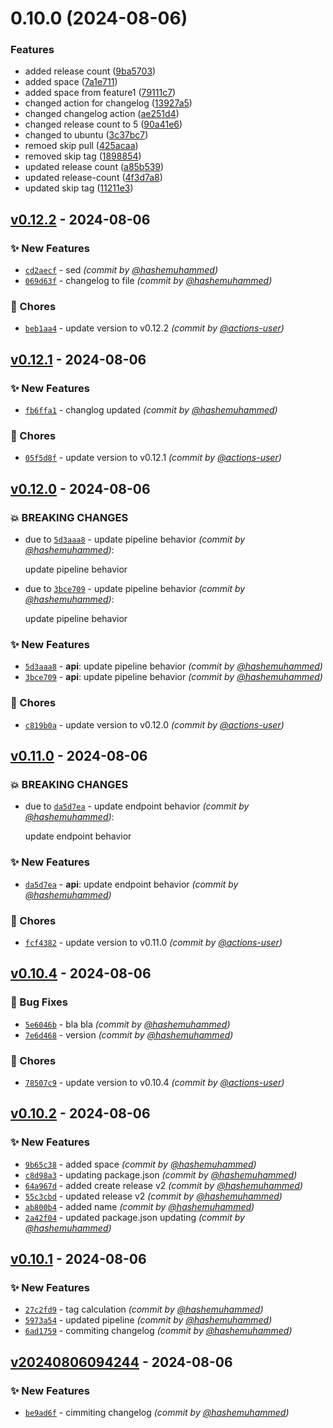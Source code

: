 

# 0.10.0 (2024-08-06)


### Features

* added release count ([9ba5703](https://github.com/hashemuhammed/github-actions-practice/commit/9ba5703f2b4df6588452f7ff7eed60e32a83456f))
* added space ([7a1e711](https://github.com/hashemuhammed/github-actions-practice/commit/7a1e7114ebcc8898cb09be3049cba29fa885bdd3))
* added space from feature1 ([79111c7](https://github.com/hashemuhammed/github-actions-practice/commit/79111c7d3f886311dc992b806f7201e3f9458d86))
* changed action for changelog ([13927a5](https://github.com/hashemuhammed/github-actions-practice/commit/13927a581c19f79ca5baa66fde8687377a3ca888))
* changed changelog action ([ae251d4](https://github.com/hashemuhammed/github-actions-practice/commit/ae251d4d5c368192ebce3026ca4d4cdf37c2cda7))
* changed release count to 5 ([90a41e6](https://github.com/hashemuhammed/github-actions-practice/commit/90a41e673f80df810112577a945cbaeaf1a09880))
* changed to ubuntu ([3c37bc7](https://github.com/hashemuhammed/github-actions-practice/commit/3c37bc7793dc10bca0a9bf12531e7629d0ae04a8))
* remoed skip pull ([425acaa](https://github.com/hashemuhammed/github-actions-practice/commit/425acaa85f0ebc1da7e743b95bdd46a17b67c09b))
* removed skip tag ([1898854](https://github.com/hashemuhammed/github-actions-practice/commit/18988544996f82f62ddefa3b1920f2ca41cd0f2f))
* updated release count ([a85b539](https://github.com/hashemuhammed/github-actions-practice/commit/a85b539ed1fb82b7cff872a4075bdf2c31b692e1))
* updated release-count ([4f3d7a8](https://github.com/hashemuhammed/github-actions-practice/commit/4f3d7a83ef9d263a5b6f045703985d88e7764712))
* updated skip tag ([11211e3](https://github.com/hashemuhammed/github-actions-practice/commit/11211e3ad999efdc3cd2d74c323ded5962aa186f))




## [v0.12.2] - 2024-08-06
### :sparkles: New Features
- [`cd2aecf`](https://github.com/hashemuhammed/github-actions-practice/commit/cd2aecfa44f8327789724a3637392e79a2b8ba95) - sed *(commit by [@hashemuhammed](https://github.com/hashemuhammed))*
- [`069d63f`](https://github.com/hashemuhammed/github-actions-practice/commit/069d63f69c4fd3b8a9c7446a31d6b15ec417aad1) - changelog to file *(commit by [@hashemuhammed](https://github.com/hashemuhammed))*

### :wrench: Chores
- [`beb1aa4`](https://github.com/hashemuhammed/github-actions-practice/commit/beb1aa47a4a748b422b77593b598960d26dd77ad) - update version to v0.12.2 *(commit by [@actions-user](https://github.com/actions-user))*


## [v0.12.1] - 2024-08-06
### :sparkles: New Features
- [`fb6ffa1`](https://github.com/hashemuhammed/github-actions-practice/commit/fb6ffa1ec863c5b173c374beb6d4525c57fe68b1) - changlog updated *(commit by [@hashemuhammed](https://github.com/hashemuhammed))*

### :wrench: Chores
- [`05f5d8f`](https://github.com/hashemuhammed/github-actions-practice/commit/05f5d8ff62d7e40d8f9ddc24900919cb76bac93a) - update version to v0.12.1 *(commit by [@actions-user](https://github.com/actions-user))*


## [v0.12.0] - 2024-08-06
### :boom: BREAKING CHANGES
- due to [`5d3aaa8`](https://github.com/hashemuhammed/github-actions-practice/commit/5d3aaa89e08165c0d3d654ecea8ef084155f80ad) - update pipeline behavior *(commit by [@hashemuhammed](https://github.com/hashemuhammed))*:

  update pipeline behavior

- due to [`3bce709`](https://github.com/hashemuhammed/github-actions-practice/commit/3bce7096ccf9cdea6007bb742ccef004ffac9eaf) - update pipeline behavior *(commit by [@hashemuhammed](https://github.com/hashemuhammed))*:

  update pipeline behavior


### :sparkles: New Features
- [`5d3aaa8`](https://github.com/hashemuhammed/github-actions-practice/commit/5d3aaa89e08165c0d3d654ecea8ef084155f80ad) - **api**: update pipeline behavior *(commit by [@hashemuhammed](https://github.com/hashemuhammed))*
- [`3bce709`](https://github.com/hashemuhammed/github-actions-practice/commit/3bce7096ccf9cdea6007bb742ccef004ffac9eaf) - **api**: update pipeline behavior *(commit by [@hashemuhammed](https://github.com/hashemuhammed))*

### :wrench: Chores
- [`c819b0a`](https://github.com/hashemuhammed/github-actions-practice/commit/c819b0aff0313f3825f375b89227710e7fe0f20b) - update version to v0.12.0 *(commit by [@actions-user](https://github.com/actions-user))*


## [v0.11.0] - 2024-08-06
### :boom: BREAKING CHANGES
- due to [`da5d7ea`](https://github.com/hashemuhammed/github-actions-practice/commit/da5d7ea389b42ab6ebf9a2a427b2f26f2258e3db) - update endpoint behavior *(commit by [@hashemuhammed](https://github.com/hashemuhammed))*:

  update endpoint behavior


### :sparkles: New Features
- [`da5d7ea`](https://github.com/hashemuhammed/github-actions-practice/commit/da5d7ea389b42ab6ebf9a2a427b2f26f2258e3db) - **api**: update endpoint behavior *(commit by [@hashemuhammed](https://github.com/hashemuhammed))*

### :wrench: Chores
- [`fcf4382`](https://github.com/hashemuhammed/github-actions-practice/commit/fcf4382e2558cae5c07428b65b3c516e225cbf04) - update version to v0.11.0 *(commit by [@actions-user](https://github.com/actions-user))*


## [v0.10.4] - 2024-08-06
### :bug: Bug Fixes
- [`5e6046b`](https://github.com/hashemuhammed/github-actions-practice/commit/5e6046b0b8b8dff96ae243c025a54e9f4ba4c7a6) - bla bla *(commit by [@hashemuhammed](https://github.com/hashemuhammed))*
- [`7e6d468`](https://github.com/hashemuhammed/github-actions-practice/commit/7e6d46830c60d110904e3b65eb7bb93443219823) - version *(commit by [@hashemuhammed](https://github.com/hashemuhammed))*

### :wrench: Chores
- [`78507c9`](https://github.com/hashemuhammed/github-actions-practice/commit/78507c9730b4ee256c8f468c660234d86b04863a) - update version to v0.10.4 *(commit by [@actions-user](https://github.com/actions-user))*


## [v0.10.2] - 2024-08-06
### :sparkles: New Features
- [`9b65c38`](https://github.com/hashemuhammed/github-actions-practice/commit/9b65c3870c555755138828393b4a2c35c08374f8) - added space *(commit by [@hashemuhammed](https://github.com/hashemuhammed))*
- [`c8d98a3`](https://github.com/hashemuhammed/github-actions-practice/commit/c8d98a3d6741ca5653046e056d5ec5b386af0897) - updating package.json *(commit by [@hashemuhammed](https://github.com/hashemuhammed))*
- [`64a967d`](https://github.com/hashemuhammed/github-actions-practice/commit/64a967d1ce459f7538252a400613e3d0ce16e690) - added create release v2 *(commit by [@hashemuhammed](https://github.com/hashemuhammed))*
- [`55c3cbd`](https://github.com/hashemuhammed/github-actions-practice/commit/55c3cbd4e9a94f5cdf05a49bb5396b4ae621f45d) - updated release v2 *(commit by [@hashemuhammed](https://github.com/hashemuhammed))*
- [`ab800b4`](https://github.com/hashemuhammed/github-actions-practice/commit/ab800b4f023b994240c3f5dc8fab92ccbab1aa53) - added name *(commit by [@hashemuhammed](https://github.com/hashemuhammed))*
- [`2a42f04`](https://github.com/hashemuhammed/github-actions-practice/commit/2a42f0479c444a70bab97861f579b7a65b6d22c8) - updated package.json updating *(commit by [@hashemuhammed](https://github.com/hashemuhammed))*


## [v0.10.1] - 2024-08-06
### :sparkles: New Features
- [`27c2fd9`](https://github.com/hashemuhammed/github-actions-practice/commit/27c2fd9bbf4348d9c713edffcef38f4770951a9b) - tag calculation *(commit by [@hashemuhammed](https://github.com/hashemuhammed))*
- [`5973a54`](https://github.com/hashemuhammed/github-actions-practice/commit/5973a54cd9d9e32715339ace58740828cbdf2228) - updated pipeline *(commit by [@hashemuhammed](https://github.com/hashemuhammed))*
- [`6ad1759`](https://github.com/hashemuhammed/github-actions-practice/commit/6ad175980731bd38fe01f53e08c290c88402aa2d) - commiting changelog *(commit by [@hashemuhammed](https://github.com/hashemuhammed))*


## [v20240806094244] - 2024-08-06
### :sparkles: New Features
- [`be9ad6f`](https://github.com/hashemuhammed/github-actions-practice/commit/be9ad6fd356515addd42debd9d827b2d2736cdff) - cimmiting changelog *(commit by [@hashemuhammed](https://github.com/hashemuhammed))*

[v20240806094244]: https://github.com/hashemuhammed/github-actions-practice/compare/v20240806093833...v20240806094244
[v0.10.1]: https://github.com/hashemuhammed/github-actions-practice/compare/v...v0.10.1
[v0.10.2]: https://github.com/hashemuhammed/github-actions-practice/compare/v0.10.1...v0.10.2
[v0.10.4]: https://github.com/hashemuhammed/github-actions-practice/compare/v0.10.3...v0.10.4
[v0.11.0]: https://github.com/hashemuhammed/github-actions-practice/compare/v0.10.5...v0.11.0
[v0.12.0]: https://github.com/hashemuhammed/github-actions-practice/compare/v0.11.0...v0.12.0
[v0.12.1]: https://github.com/hashemuhammed/github-actions-practice/compare/v0.12.0...v0.12.1
[v0.12.2]: https://github.com/hashemuhammed/github-actions-practice/compare/v0.12.1...v0.12.2

